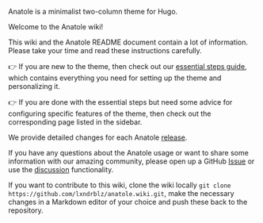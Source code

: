 Anatole is a minimalist two-column theme for Hugo.

Welcome to the Anatole wiki!

This wiki and the Anatole README document contain a lot of information. Please take your time and read these instructions carefully.

👉 If you are new to the theme, then check out our [essential steps guide](https://github.com/lxndrblz/anatole/wiki/1%EF%B8%8F%E2%83%A3-Essential-Steps), which contains everything you need for setting up the theme and personalizing it. 

👉 If you are done with the essential steps but need some advice for configuring specific features of the theme, then check out the corresponding page listed in the sidebar.

We provide detailed changes for each Anatole [release](https://github.com/lxndrblz/anatole/releases).

If you have any questions about the Anatole usage or want to share some information with our amazing community, please open up a GitHub [Issue](https://github.com/lxndrblz/anatole/issues) or use the [discussion](https://github.com/lxndrblz/anatole/discussions) functionality.

If you want to contribute to this wiki, clone the wiki locally `git clone https://github.com/lxndrblz/anatole.wiki.git`, make the necessary changes in a Markdown editor of your choice and push these back to the repository.